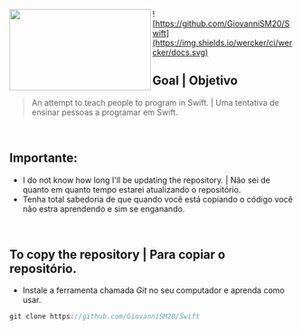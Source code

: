 <img
src="https://static1.squarespace.com/static/529d23d2e4b0c7dd8c183826/t/54335953e4b0b2ef9c4fa349/1412651348253/512.png" align="left" width="250px" height="144px"/>

![https://github.com/GiovanniSM20/Swift](https://img.shields.io/wercker/ci/wercker/docs.svg)

## Goal | Objetivo
> An attempt to teach people to program in Swift. | Uma tentativa de ensinar pessoas a programar em Swift.

<br/>

## Importante:

- I do not know how long I'll be updating the repository. | Não sei de quanto em quanto tempo estarei atualizando o repositório.
 - Tenha total sabedoria de que quando você está copiando o código você não estra aprendendo e sim se enganando.

<br/>

## To copy the repository | Para copiar o repositório.
 - Instale a ferramenta chamada *Git* no seu computador e aprenda como usar.

```Swift
git clone https://github.com/GiovanniSM20/Swift
```
